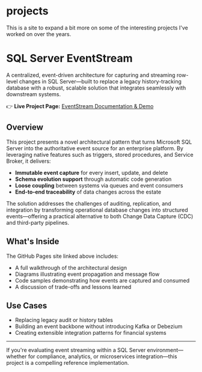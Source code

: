 # projects
This is a site to expand a bit more on some of the interesting projects I've worked on over the years.


# SQL Server EventStream

A centralized, event-driven architecture for capturing and streaming row-level changes in SQL Server—built to replace a legacy history-tracking database with a robust, scalable solution that integrates seamlessly with downstream systems.

👉 **Live Project Page:** [EventStream Documentation & Demo](https://avandalejohn.github.io/event-stream/)

## Overview

This project presents a novel architectural pattern that turns Microsoft SQL Server into the authoritative event source for an enterprise platform. By leveraging native features such as triggers, stored procedures, and Service Broker, it delivers:

- **Immutable event capture** for every insert, update, and delete
- **Schema evolution support** through automatic code generation
- **Loose coupling** between systems via queues and event consumers
- **End-to-end traceability** of data changes across the estate

The solution addresses the challenges of auditing, replication, and integration by transforming operational database changes into structured events—offering a practical alternative to both Change Data Capture (CDC) and third-party pipelines.

## What's Inside

The GitHub Pages site linked above includes:

- A full walkthrough of the architectural design
- Diagrams illustrating event propagation and message flow
- Code samples demonstrating how events are captured and consumed
- A discussion of trade-offs and lessons learned

## Use Cases

- Replacing legacy audit or history tables
- Building an event backbone without introducing Kafka or Debezium
- Creating extensible integration patterns for financial systems

---

If you're evaluating event streaming within a SQL Server environment—whether for compliance, analytics, or microservices integration—this project is a compelling reference implementation.




